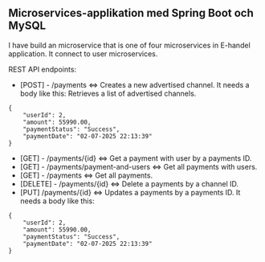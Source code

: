 ## Microservices-applikation med Spring Boot och MySQL

 I have build an microservice that is one of four microservices in E-handel application. It connect to user microservices.
 
REST API endpoints:
-  [POST]  - /payments <=> Creates a new advertised channel. It needs a body like this: Retrieves a list of advertised channels.
```
{
    "userId": 2,
    "amount": 55990.00,
    "paymentStatus": "Success",
    "paymentDate": "02-07-2025 22:13:39"
}
```
-  [GET] - /payments/{id} <=> Get a payment with user by a payments ID.
-  [GET] - /payments/payment-and-users <=> Get all payments with users.
-  [GET] - /payments <=> Get all payments.
-  [DELETE] - /payments/{id} <=> Delete a payments by a channel ID.
-  [PUT] /payments/{id} <=> Updates a payments by a payments ID. It needs a body like this:
```
{
    "userId": 2,
    "amount": 55990.00,
    "paymentStatus": "Success",
    "paymentDate": "02-07-2025 22:13:39"
}
```



